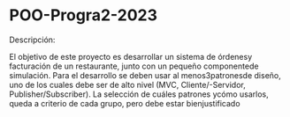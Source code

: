 # POO-Progra2-2023

Descripción:

El objetivo de este proyecto es desarrollar un sistema de órdenesy facturación de un restaurante, junto con un pequeño componentede simulación. 
Para el desarrollo se deben usar al menos3patronesde diseño, uno de los cuales debe ser de alto nivel (MVC, Cliente/-Servidor, Publisher/Subscriber). 
La selección de cuáles patrones ycómo usarlos, queda a criterio de cada grupo, pero debe estar bienjustificado
